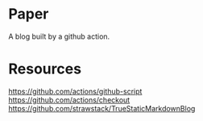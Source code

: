 # Paper

A blog built by a github action.

# Resources

https://github.com/actions/github-script
https://github.com/actions/checkout
https://github.com/strawstack/TrueStaticMarkdownBlog
